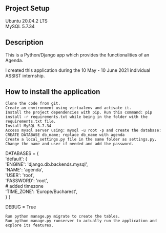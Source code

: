 ## Project Setup

Ubuntu 20.04.2 LTS <br />
MySQL 5.7.34

## Description

This is a Python/Django app which provides the functionalities of an Agenda. 

I created this application during the 10 May - 10 June 2021 individual ASSIST internship. 

## How to install the application

    Clone the code from git.
    Create an environment using virtualenv and activate it.
    Install the project dependencies with pip. Run this command: pip install -r requirements.txt while being in the folder with the requirements.txt file.
    Install MySQL 5.7.34
	Access mysql server using: mysql -u root -p and create the database: CREATE DATABASE db_name; replace db_name with agenda
    Create a local_settings.py file in the same folder as settings.py. Change the name and user if needed and add the password.

DATABASES = {<br />
    'default': {<br />
        'ENGINE': 'django.db.backends.mysql',<br />
        'NAME': 'agenda',<br />
        'USER': 'root',<br />
        'PASSWORD': 'root',<br />
        # added timezone<br />
        'TIME_ZONE': 'Europe/Bucharest',<br />
    }
}

DEBUG = True

    Run python manage.py migrate to create the tables.
    Run python manage.py runserver to actually run the application and explore its features.
